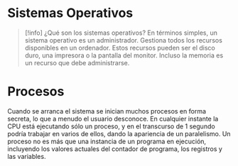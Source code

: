 # Sistemas Operativos
> [!info] ¿Qué son los sistemas operativos?
> En términos simples, un sistema operativo es un administrador. Gestiona todos los recursos disponibles en un ordenador. Estos recursos pueden ser el disco duro, una impresora o la pantalla del monitor. Incluso la memoria es un recurso que debe administrarse. 


# Procesos
Cuando se arranca el sistema se inician muchos procesos en forma secreta, lo que a menudo el usuario desconoce. En cualquier instante la CPU está ejecutando sólo un proceso, y en el transcurso de 1 segundo podría trabajar en varios de ellos, dando la apariencia de un paralelismo.
Un proceso no es más que una instancia de un programa en ejecución, incluyendo los valores actuales del contador de programa, los registros y las variables.